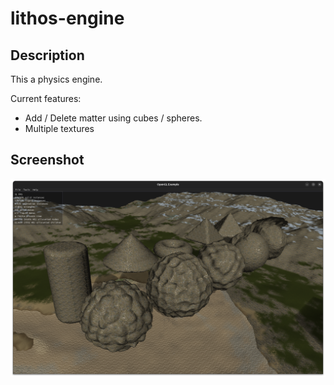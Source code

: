 # lithos-engine

## Description

This a physics engine.

Current features:

* Add / Delete matter using cubes / spheres.
* Multiple textures

## Screenshot
![Alt text](screenshot.png?raw=true "Screenshot")


